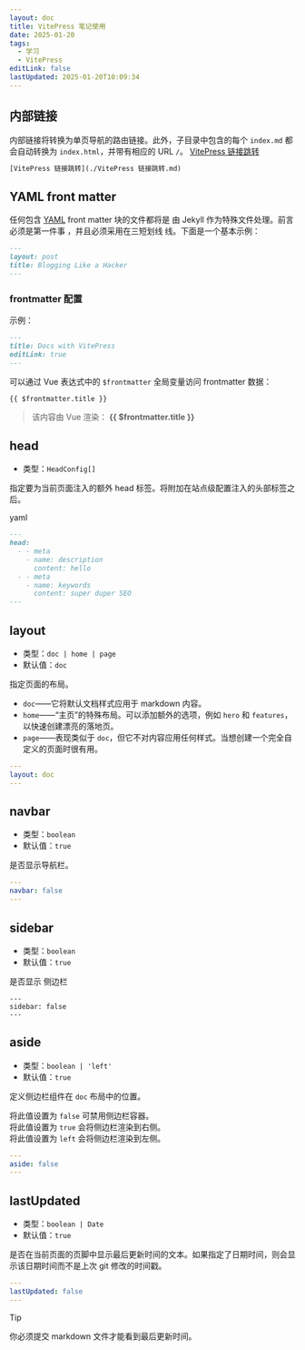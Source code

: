 ```yaml
---
layout: doc
title: VitePress 笔记使用
date: 2025-01-20
tags:
  - 学习
  - VitePress
editLink: false
lastUpdated: 2025-01-20T10:09:34
---
```


## 内部链接
内部链接将转换为单页导航的路由链接。此外，子目录中包含的每个 `index.md` 都会自动转换为 `index.html`，并带有相应的 URL `/`。
[VitePress 链接跳转](./VitePress%20链接跳转.md) <!-- 可以添加 .md -->
```html
[VitePress 链接跳转](./VitePress 链接跳转.md)
```

## YAML front matter
任何包含 [YAML](https://yaml.org/) front matter 块的文件都将是 由 Jekyll 作为特殊文件处理。前言必须是第一件事 ，并且必须采用在三短划线 线。下面是一个基本示例：

``` markdown
---
layout: post
title: Blogging Like a Hacker
---
```

### frontmatter 配置

示例：
``` markdown
--- 
title: Docs with VitePress 
editLink: true 
---
```
可以通过 Vue 表达式中的 `$frontmatter` 全局变量访问 frontmatter 数据：

``` Vue
{{ $frontmatter.title }}
```

> 该内容由 Vue 渲染： **{{ $frontmatter.title }}**


## head

- 类型：`HeadConfig[]`

指定要为当前页面注入的额外 head 标签。将附加在站点级配置注入的头部标签之后。

yaml

``` markdown
---
head:
  - - meta
    - name: description
      content: hello
  - - meta
    - name: keywords
      content: super duper SEO
---
```


## layout

- 类型：`doc | home | page`
- 默认值：`doc`

指定页面的布局。

- `doc`——它将默认文档样式应用于 markdown 内容。
- `home`——“主页”的特殊布局。可以添加额外的选项，例如 `hero` 和 `features`，以快速创建漂亮的落地页。
- `page`——表现类似于 `doc`，但它不对内容应用任何样式。当想创建一个完全自定义的页面时很有用。


``` yaml
---
layout: doc
---
```


## navbar

- 类型：`boolean`
- 默认值：`true`

是否显示导航栏。

``` yaml
---
navbar: false
---
```

## sidebar

- 类型：`boolean`
- 默认值：`true`

是否显示 侧边栏

```
---
sidebar: false
---
```

## aside

- 类型：`boolean | 'left'`
- 默认值：`true`

定义侧边栏组件在 `doc` 布局中的位置。

将此值设置为 `false` 可禁用侧边栏容器。  
将此值设置为 `true` 会将侧边栏渲染到右侧。  
将此值设置为 `left` 会将侧边栏渲染到左侧。

```yaml
---
aside: false
---
```

## lastUpdated

- 类型：`boolean | Date`
- 默认值：`true`

是否在当前页面的页脚中显示最后更新时间的文本。如果指定了日期时间，则会显示该日期时间而不是上次 git 修改的时间戳。

``` yaml
---
lastUpdated: false
---
```


> [!TIP]
> 你必须提交 markdown 文件才能看到最后更新时间。

